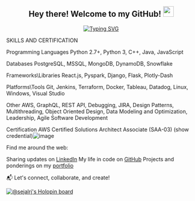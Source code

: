 <!--- 👋 Hi, I’m Sejal Jagtap( @sejalrj )
- 🌱 Computer Science Graduate Student at New York University, NY, USA
- 🖥️ Former Senior Associate at HSBC Bank (Synechron) 
- 💻 Former SDE at Fidelity National Information Services
- 👀 I absolutely love to design optimum performing algorithms!
- 📫 How to reach me ... Email: sj3251@nyu.edu / sejalrjagtap@gmail.com | LinkedIn:  linkedin.com/in/sejalrj/

sejalrj/sejalrj is a ✨ special ✨ repository because its `README.md` (this file) appears on your GitHub profile.
You can click the Preview link to take a look at your changes.
--->
<!-- ![Your Repository's Stats](https://github-readme-stats.vercel.app/api?username=sejalrj&show_icons=true) -->
<!-- ![Your Repository's Stats](https://github-readme-stats.vercel.app/api/top-langs/?username=sejalrj&theme=blue-green) -->
<!-- ![Profile View Counter](https://komarev.com/ghpvc/?username=sejalrj) -->
<!-- ![Your Repository's Stats](https://contrib.rocks/image?repo=sejalrj/Python) -->



<!--A passionate Software Engineer who loves turning ideas into code and challenges into solutions. Currently mastering the art of Computer Science at New York University, I've dived deep into the world of tech, from kickstarting automation processes at hedge funds like Capstone to enhancing financial systems at Europe's finance giant, HSBC. -->
<h2 align="center">
  Hey there! Welcome to my GitHub!
  <img src="https://media.giphy.com/media/v1.Y2lkPTc5MGI3NjExaHI1aGZiajdrMW5kdjR3N21zcWYwZXZnemg4cG5keXNnd2g2dWNmMiZlcD12MV9pbnRlcm5hbF9naWZfYnlfaWQmY3Q9Zw/ruIFrswh9TgK7joLW2/giphy.gif" width="28">
</h2>
<p align="center">
    <a href="https://git.io/typing-svg"><img src="https://readme-typing-svg.herokuapp.com?font=Fira+Code&pause=1000&random=false&width=435&separator=%3C&lines=Welcome+to+Sejal's+profile!%3CGraduate+Student+at+NYU%3CIntermediate+Python+Developer%3CPart+time+drama+artist%3CLove+playing+one+chord+songs+on+guitar+;)" alt="Typing SVG" /></a>
</p>


SKILLS AND CERTIFICATION
  

Programming Languages	        Python 2.7+, Python 3, C++, Java, JavaScript


Databases	                    PostgreSQL, MSSQL, MongoDB, DynamoDB, Snowflake


Frameworks\Libraries	        React.js, Pyspark, Django, Flask, Plotly-Dash


Platforms\Tools	              Git, Jenkins, Terraform, Docker, Tableau, Datadog, Linux, Windows, Visual Studio


Other    	                    AWS, GraphQL, REST API, Debugging, JIRA, Design Patterns, Multithreading, Object Oriented Design, Data Modeling and Optimization, 
                              Leadership, Agile Software Development

                              
Certification                 AWS Certified Solutions Architect Associate (SAA-03) (show credential)![image](https://github.com/sejalrj/sejalrj/assets/18536150/f55be4a0-ca47-4cf4-9a67-f1ced3716417)


Find me around the web:

Sharing updates on [LinkedIn](https://www.linkedin.com/in/sejalrj)
My life in code on [GitHub](https://github.com/sejalrj)
Projects and ponderings on my [portfolio](https://sejalrj.github.io/sejal)

📬 Let's connect, collaborate, and create!

<!-- ![Sejal's GitHub stats](https://github-readme-stats.vercel.app/api?username=sejalrj&show_icons=true) -->

[![@sejalrj's Holopin board](https://holopin.me/sejalrj)](https://holopin.io/@sejalrj)

